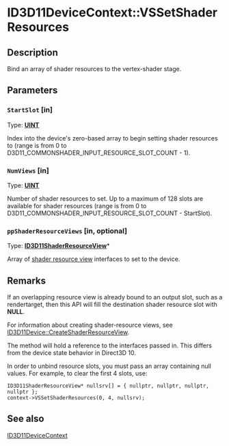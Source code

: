 # ID3D11DeviceContext::VSSetShaderResources

## Description

Bind an array of shader resources to the vertex-shader stage.

## Parameters

### `StartSlot` [in]

Type: **[UINT](https://learn.microsoft.com/windows/desktop/WinProg/windows-data-types)**

Index into the device's zero-based array to begin setting shader resources to (range is from 0 to D3D11_COMMONSHADER_INPUT_RESOURCE_SLOT_COUNT - 1).

### `NumViews` [in]

Type: **[UINT](https://learn.microsoft.com/windows/desktop/WinProg/windows-data-types)**

Number of shader resources to set. Up to a maximum of 128 slots are available for shader resources (range is from 0 to D3D11_COMMONSHADER_INPUT_RESOURCE_SLOT_COUNT - StartSlot).

### `ppShaderResourceViews` [in, optional]

Type: **[ID3D11ShaderResourceView](https://learn.microsoft.com/windows/desktop/api/d3d11/nn-d3d11-id3d11shaderresourceview)***

Array of [shader resource view](https://learn.microsoft.com/windows/desktop/api/d3d11/nn-d3d11-id3d11shaderresourceview) interfaces to set to the device.

## Remarks

If an overlapping resource view is already bound to an output slot, such as a rendertarget, then this API will fill the destination shader resource slot with **NULL**.

For information about creating shader-resource views, see [ID3D11Device::CreateShaderResourceView](https://learn.microsoft.com/windows/desktop/api/d3d11/nf-d3d11-id3d11device-createshaderresourceview).

The method will hold a reference to the interfaces passed in.
This differs from the device state behavior in Direct3D 10.

In order to unbind resource slots, you must pass an array containing null values. For example, to clear the first 4 slots, use:

```
ID3D11ShaderResourceView* nullsrv[] = { nullptr, nullptr, nullptr, nullptr };
context->VSSetShaderResources(0, 4, nullsrv);
```

## See also

[ID3D11DeviceContext](https://learn.microsoft.com/windows/desktop/api/d3d11/nn-d3d11-id3d11devicecontext)